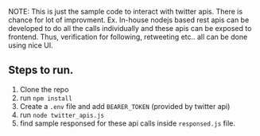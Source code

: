 NOTE: This is just the sample code to interact with twitter apis. There is chance for lot of improvment. Ex. In-house nodejs based rest apis can be developed to do all the calls individually and these apis can be exposed to frontend. Thus, verification for following, retweeting etc.. all can be done using nice UI.

## Steps to run.

1. Clone the repo
2. run ```npm install```
3. Create a ```.env``` file and add ```BEARER_TOKEN``` (provided by twitter api)
4. run ```node twitter_apis.js```
5. find sample responsed for these api calls inside ```responsed.js``` file.